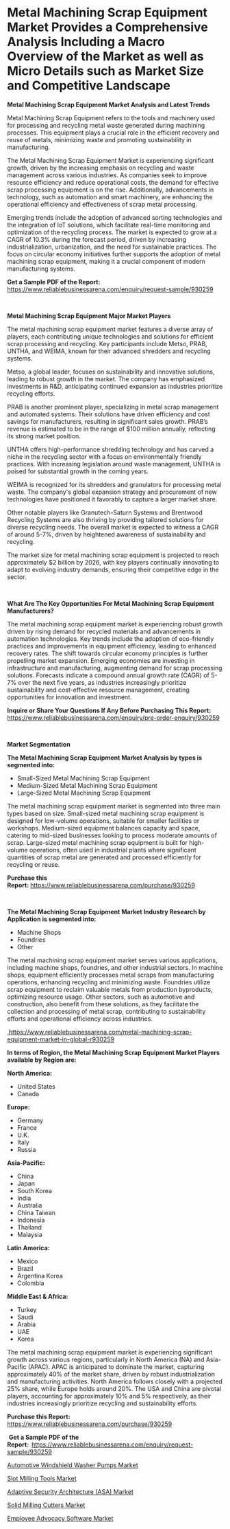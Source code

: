 <p><h1>Metal Machining Scrap Equipment Market Provides a Comprehensive Analysis Including a Macro Overview of the Market as well as Micro Details such as Market Size and Competitive Landscape</h1></p><p><strong>Metal Machining Scrap Equipment Market Analysis and Latest Trends</strong></p>
<p><p>Metal Machining Scrap Equipment refers to the tools and machinery used for processing and recycling metal waste generated during machining processes. This equipment plays a crucial role in the efficient recovery and reuse of metals, minimizing waste and promoting sustainability in manufacturing.</p><p>The Metal Machining Scrap Equipment Market is experiencing significant growth, driven by the increasing emphasis on recycling and waste management across various industries. As companies seek to improve resource efficiency and reduce operational costs, the demand for effective scrap processing equipment is on the rise. Additionally, advancements in technology, such as automation and smart machinery, are enhancing the operational efficiency and effectiveness of scrap metal processing.</p><p>Emerging trends include the adoption of advanced sorting technologies and the integration of IoT solutions, which facilitate real-time monitoring and optimization of the recycling process. The market is expected to grow at a CAGR of 10.3% during the forecast period, driven by increasing industrialization, urbanization, and the need for sustainable practices. The focus on circular economy initiatives further supports the adoption of metal machining scrap equipment, making it a crucial component of modern manufacturing systems.</p></p>
<p><strong>Get a Sample PDF of the Report:&nbsp;</strong> <a href="https://www.reliablebusinessarena.com/enquiry/request-sample/930259">https://www.reliablebusinessarena.com/enquiry/request-sample/930259</a></p>
<p>&nbsp;</p>
<p><strong>Metal Machining Scrap Equipment Major Market Players</strong></p>
<p><p>The metal machining scrap equipment market features a diverse array of players, each contributing unique technologies and solutions for efficient scrap processing and recycling. Key participants include Metso, PRAB, UNTHA, and WEIMA, known for their advanced shredders and recycling systems. </p><p>Metso, a global leader, focuses on sustainability and innovative solutions, leading to robust growth in the market. The company has emphasized investments in R&D, anticipating continued expansion as industries prioritize recycling efforts. </p><p>PRAB is another prominent player, specializing in metal scrap management and automated systems. Their solutions have driven efficiency and cost savings for manufacturers, resulting in significant sales growth. PRAB’s revenue is estimated to be in the range of $100 million annually, reflecting its strong market position.</p><p>UNTHA offers high-performance shredding technology and has carved a niche in the recycling sector with a focus on environmentally friendly practices. With increasing legislation around waste management, UNTHA is poised for substantial growth in the coming years.</p><p>WEIMA is recognized for its shredders and granulators for processing metal waste. The company's global expansion strategy and procurement of new technologies have positioned it favorably to capture a larger market share.</p><p>Other notable players like Granutech-Saturn Systems and Brentwood Recycling Systems are also thriving by providing tailored solutions for diverse recycling needs. The overall market is expected to witness a CAGR of around 5-7%, driven by heightened awareness of sustainability and recycling.</p><p>The market size for metal machining scrap equipment is projected to reach approximately $2 billion by 2026, with key players continually innovating to adapt to evolving industry demands, ensuring their competitive edge in the sector.</p></p>
<p>&nbsp;</p>
<p><strong>What Are The Key Opportunities For Metal Machining Scrap Equipment Manufacturers?</strong></p>
<p><p>The metal machining scrap equipment market is experiencing robust growth driven by rising demand for recycled materials and advancements in automation technologies. Key trends include the adoption of eco-friendly practices and improvements in equipment efficiency, leading to enhanced recovery rates. The shift towards circular economy principles is further propelling market expansion. Emerging economies are investing in infrastructure and manufacturing, augmenting demand for scrap processing solutions. Forecasts indicate a compound annual growth rate (CAGR) of 5-7% over the next five years, as industries increasingly prioritize sustainability and cost-effective resource management, creating opportunities for innovation and investment.</p></p>
<p><strong>Inquire or Share Your Questions If Any Before Purchasing This Report:</strong> <a href="https://www.reliablebusinessarena.com/enquiry/pre-order-enquiry/930259">https://www.reliablebusinessarena.com/enquiry/pre-order-enquiry/930259</a></p>
<p>&nbsp;</p>
<p><strong>Market Segmentation</strong></p>
<p><strong>The Metal Machining Scrap Equipment Market Analysis by types is segmented into:</strong></p>
<p><ul><li>Small-Sized Metal Machining Scrap Equipment</li><li>Medium-Sized Metal Machining Scrap Equipment</li><li>Large-Sized Metal Machining Scrap Equipment</li></ul></p>
<p><p>The metal machining scrap equipment market is segmented into three main types based on size. Small-sized metal machining scrap equipment is designed for low-volume operations, suitable for smaller facilities or workshops. Medium-sized equipment balances capacity and space, catering to mid-sized businesses looking to process moderate amounts of scrap. Large-sized metal machining scrap equipment is built for high-volume operations, often used in industrial plants where significant quantities of scrap metal are generated and processed efficiently for recycling or reuse.</p></p>
<p><strong>Purchase this Report:&nbsp;</strong><a href="https://www.reliablebusinessarena.com/purchase/930259">https://www.reliablebusinessarena.com/purchase/930259</a></p>
<p>&nbsp;</p>
<p><strong>The Metal Machining Scrap Equipment Market Industry Research by Application is segmented into:</strong></p>
<p><ul><li>Machine Shops</li><li>Foundries</li><li>Other</li></ul></p>
<p><p>The metal machining scrap equipment market serves various applications, including machine shops, foundries, and other industrial sectors. In machine shops, equipment efficiently processes metal scraps from manufacturing operations, enhancing recycling and minimizing waste. Foundries utilize scrap equipment to reclaim valuable metals from production byproducts, optimizing resource usage. Other sectors, such as automotive and construction, also benefit from these solutions, as they facilitate the collection and processing of metal scrap, contributing to sustainability efforts and operational efficiency across industries.</p></p>
<p><a href="https://www.reliablebusinessarena.com/metal-machining-scrap-equipment-market-in-global-r930259">&nbsp;https://www.reliablebusinessarena.com/metal-machining-scrap-equipment-market-in-global-r930259</a></p>
<p><strong>In terms of Region, the Metal Machining Scrap Equipment Market Players available by Region are:</strong></p>
<p>
    <p> <strong> North America: </strong>
        <ul>
            <li>United States</li>
            <li>Canada</li>
        </ul>
        </p> 
    <p> <strong> Europe: </strong>
        <ul>
            <li>Germany</li>
            <li>France</li>
            <li>U.K.</li>
            <li>Italy</li>
            <li>Russia</li>
        </ul>
        </p> 
    <p> <strong> Asia-Pacific: </strong>
        <ul>
            <li>China</li>
            <li>Japan</li>
            <li>South Korea</li>
            <li>India</li>
            <li>Australia</li>
            <li>China Taiwan</li>
            <li>Indonesia</li>
            <li>Thailand</li>
            <li>Malaysia</li>
        </ul>
        </p> 
    <p> <strong> Latin America: </strong>
        <ul>
            <li>Mexico</li>
            <li>Brazil</li>
            <li>Argentina Korea</li>
            <li>Colombia</li>
        </ul>
        </p> 
    <p> <strong> Middle East & Africa: </strong>
        <ul>
            <li>Turkey</li>
            <li>Saudi</li>
            <li>Arabia</li>
            <li>UAE</li>
            <li>Korea</li>
        </ul>
    </p>
    </p>
<p><p>The metal machining scrap equipment market is experiencing significant growth across various regions, particularly in North America (NA) and Asia-Pacific (APAC). APAC is anticipated to dominate the market, capturing approximately 40% of the market share, driven by robust industrialization and manufacturing activities. North America follows closely with a projected 25% share, while Europe holds around 20%. The USA and China are pivotal players, accounting for approximately 10% and 5% respectively, as their industries increasingly prioritize recycling and sustainability efforts.</p></p>
<p><strong>Purchase this Report: </strong><a href="https://www.reliablebusinessarena.com/purchase/930259">https://www.reliablebusinessarena.com/purchase/930259</a></p>
<p>&nbsp;<strong>Get a Sample PDF of the Report:&nbsp;&nbsp;</strong><a href="https://www.reliablebusinessarena.com/enquiry/request-sample/930259">https://www.reliablebusinessarena.com/enquiry/request-sample/930259</a></p>
<p><strong></strong></p>
<p><p><a href="https://issuu.com/reportprime-2/docs/automotive-windshield-washer-pumps-_1cb6d4ad316e43">Automotive Windshield Washer Pumps Market</a></p><p><a href="https://medium.com/@jariartemva9/the-global-slot-milling-tools-market-is-a-dynamic-and-growing-industry-c8eb7e735bfa">Slot Milling Tools Market</a></p><p><a href="https://issuu.com/reportprime-2/docs/adaptive-security-architecture-asa-_ab07c671325bdc">Adaptive Security Architecture (ASA) Market</a></p><p><a href="https://medium.com/@lucoritz3lz/the-growth-of-the-solid-milling-cutters-market-has-been-significant-driven-by-various-critical-dfa3320efb9d">Solid Milling Cutters Market</a></p><p><a href="https://www.linkedin.com/pulse/how-employee-advocacy-software-market-evolve-growth-analysis-evedf?trackingId=Sy71Kbo1T5KJUyL92FUzdw%3D%3D">Employee Advocacy Software Market</a></p></p>